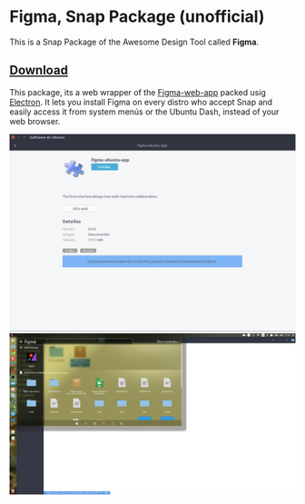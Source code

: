 # Figma, Snap Package (unofficial)
This is a Snap Package of the Awesome Design Tool called **Figma**.

## [Download](https://github.com/302bis/figma-app-ubuntu/releases/tag/0.0.1)

This package, its a web wrapper of the [Figma-web-app](https://figma.com) packed usig [Electron](http://electron.atom.io). It lets you install Figma on every distro who accept Snap and easily access it from system menús or the Ubuntu Dash, instead of your web browser.

![](https://raw.githubusercontent.com/302bis/figma-app-ubuntu/master/app/stylesheets/instaling-figma-on-ubuntu.png)
![](https://raw.githubusercontent.com/302bis/figma-app-ubuntu/master/app/stylesheets/figma-dash.png)
